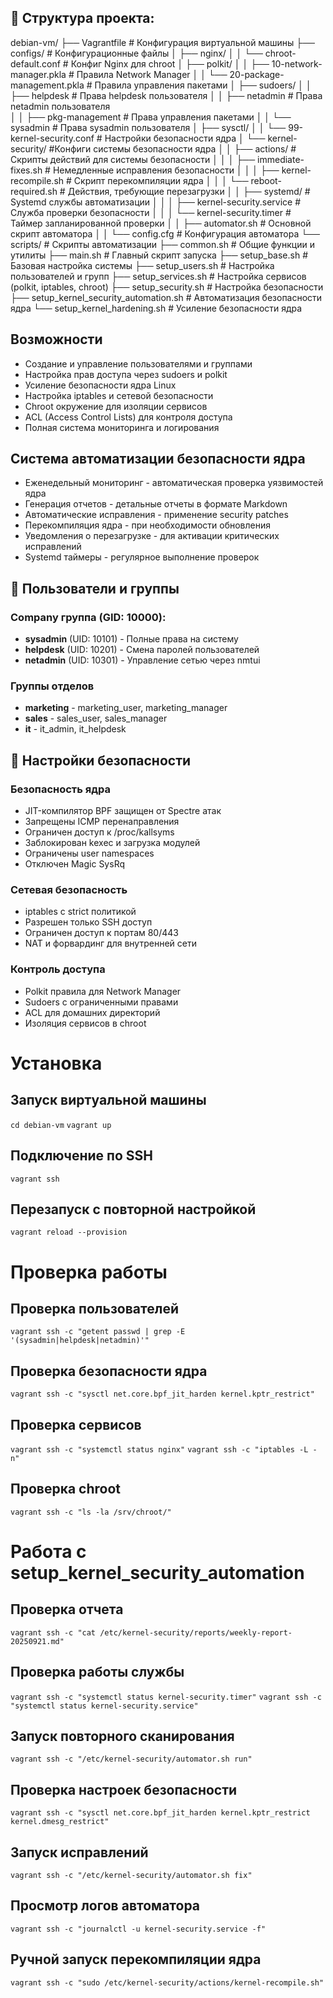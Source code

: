 ## 📁 Структура проекта:

debian-vm/
├── Vagrantfile # Конфигурация виртуальной машины
├── configs/ # Конфигурационные файлы
│ ├── nginx/
│ │ └── chroot-default.conf # Конфиг Nginx для chroot
│ ├── polkit/
│ │ ├── 10-network-manager.pkla # Правила Network Manager
│ │ └── 20-package-management.pkla # Правила управления пакетами
│ ├── sudoers/
│ │ ├── helpdesk # Права helpdesk пользователя
│ │ ├── netadmin # Права netadmin пользователя  
│ │ ├── pkg-management # Права управления пакетами
│ │ └── sysadmin # Права sysadmin пользователя
│ ├── sysctl/
│ │ └── 99-kernel-security.conf # Настройки безопасности ядра
│ └── kernel-security/ #Конфиги системы безопасности ядра
│ │ ├── actions/ # Скрипты действий для системы безопасности
│ │ │ ├── immediate-fixes.sh # Немедленные исправления безопасности
│ │ │ ├── kernel-recompile.sh # Скрипт перекомпиляции ядра
│ │ │ └── reboot-required.sh # Действия, требующие перезагрузки
│ │ ├── systemd/ # Systemd службы автоматизации
│ │ │ ├── kernel-security.service # Служба проверки безопасности
│ │ │ └── kernel-security.timer # Таймер запланированной проверки
│ │ ├── automator.sh # Основной скрипт автоматора
│ │ └── config.cfg # Конфигурация автоматора
└── scripts/ # Скрипты автоматизации
├── common.sh # Общие функции и утилиты
├── main.sh # Главный скрипт запуска
├── setup_base.sh # Базовая настройка системы
├── setup_users.sh # Настройка пользователей и групп
├── setup_services.sh # Настройка сервисов (polkit, iptables, chroot)
├── setup_security.sh # Настройка безопасности
├── setup_kernel_security_automation.sh # Автоматизация безопасности ядра
└── setup_kernel_hardening.sh # Усиление безопасности ядра

## Возможности

- Создание и управление пользователями и группами
- Настройка прав доступа через sudoers и polkit
- Усиление безопасности ядра Linux
- Настройка iptables и сетевой безопасности
- Chroot окружение для изоляции сервисов
- ACL (Access Control Lists) для контроля доступа
- Полная система мониторинга и логирования

## Система автоматизации безопасности ядра

- Еженедельный мониторинг - автоматическая проверка уязвимостей ядра
- Генерация отчетов - детальные отчеты в формате Markdown
- Автоматические исправления - применение security patches
- Перекомпиляция ядра - при необходимости обновления
- Уведомления о перезагрузке - для активации критических исправлений
- Systemd таймеры - регулярное выполнение проверок

## 👥 Пользователи и группы

### Company группа (GID: 10000):

- **sysadmin** (UID: 10101) - Полные права на систему
- **helpdesk** (UID: 10201) - Смена паролей пользователей
- **netadmin** (UID: 10301) - Управление сетью через nmtui

### Группы отделов

- **marketing** - marketing_user, marketing_manager
- **sales** - sales_user, sales_manager
- **it** - it_admin, it_helpdesk

## 🔐 Настройки безопасности

### Безопасность ядра

- JIT-компилятор BPF защищен от Spectre атак
- Запрещены ICMP перенаправления
- Ограничен доступ к /proc/kallsyms
- Заблокирован kexec и загрузка модулей
- Ограничены user namespaces
- Отключен Magic SysRq

### Сетевая безопасность

- iptables с strict политикой
- Разрешен только SSH доступ
- Ограничен доступ к портам 80/443
- NAT и форвардинг для внутренней сети

### Контроль доступа

- Polkit правила для Network Manager
- Sudoers с ограниченными правами
- ACL для домашних директорий
- Изоляция сервисов в chroot

# Установка

## Запуск виртуальной машины

`cd debian-vm`
`vagrant up`

## Подключение по SSH

`vagrant ssh`

## Перезапуск с повторной настройкой

`vagrant reload --provision`

# Проверка работы

## Проверка пользователей

`vagrant ssh -c "getent passwd | grep -E '(sysadmin|helpdesk|netadmin)'"`

## Проверка безопасности ядра

`vagrant ssh -c "sysctl net.core.bpf_jit_harden kernel.kptr_restrict"`

## Проверка сервисов

`vagrant ssh -c "systemctl status nginx"`
`vagrant ssh -c "iptables -L -n"`

## Проверка chroot

`vagrant ssh -c "ls -la /srv/chroot/"`

# Работа с setup_kernel_security_automation

## Проверка отчета

`vagrant ssh -c "cat /etc/kernel-security/reports/weekly-report-20250921.md"`

## Проверка работы службы

`vagrant ssh -c "systemctl status kernel-security.timer"`
`vagrant ssh -c "systemctl status kernel-security.service"`

## Запуск повторного сканирования

`vagrant ssh -c "/etc/kernel-security/automator.sh run"`

## Проверка настроек безопасности

`vagrant ssh -c "sysctl net.core.bpf_jit_harden kernel.kptr_restrict kernel.dmesg_restrict"`

## Запуск исправлений

`vagrant ssh -c "/etc/kernel-security/automator.sh fix"`

## Просмотр логов автоматора

`vagrant ssh -c "journalctl -u kernel-security.service -f"`

## Ручной запуск перекомпиляции ядра

`vagrant ssh -c "sudo /etc/kernel-security/actions/kernel-recompile.sh"`
